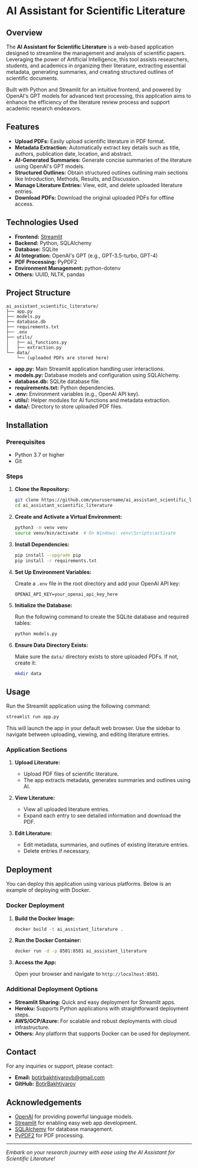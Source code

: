 # AI Assistant for Scientific Literature

## Overview

The **AI Assistant for Scientific Literature** is a web-based application designed to streamline the management and analysis of scientific papers. Leveraging the power of Artificial Intelligence, this tool assists researchers, students, and academics in organizing their literature, extracting essential metadata, generating summaries, and creating structured outlines of scientific documents.

Built with Python and Streamlit for an intuitive frontend, and powered by OpenAI's GPT models for advanced text processing, this application aims to enhance the efficiency of the literature review process and support academic research endeavors.

## Features

- **Upload PDFs:** Easily upload scientific literature in PDF format.
- **Metadata Extraction:** Automatically extract key details such as title, authors, publication date, location, and abstract.
- **AI-Generated Summaries:** Generate concise summaries of the literature using OpenAI's GPT models.
- **Structured Outlines:** Obtain structured outlines outlining main sections like Introduction, Methods, Results, and Discussion.
- **Manage Literature Entries:** View, edit, and delete uploaded literature entries.
- **Download PDFs:** Download the original uploaded PDFs for offline access.

## Technologies Used

- **Frontend:** [Streamlit](https://streamlit.io/)
- **Backend:** Python, SQLAlchemy
- **Database:** SQLite
- **AI Integration:** OpenAI's GPT (e.g., GPT-3.5-turbo, GPT-4)
- **PDF Processing:** PyPDF2
- **Environment Management:** python-dotenv
- **Others:** UUID, NLTK, pandas

## Project Structure

```
ai_assistant_scientific_literature/
├── app.py
├── models.py
├── database.db
├── requirements.txt
├── .env
├── utils/
│   ├── ai_functions.py
│   ├── extraction.py
└── data/
    └── (uploaded PDFs are stored here)
```

- **app.py:** Main Streamlit application handling user interactions.
- **models.py:** Database models and configuration using SQLAlchemy.
- **database.db:** SQLite database file.
- **requirements.txt:** Python dependencies.
- **.env:** Environment variables (e.g., OpenAI API key).
- **utils/:** Helper modules for AI functions and metadata extraction.
- **data/:** Directory to store uploaded PDF files.

## Installation

### Prerequisites

- Python 3.7 or higher
- Git

### Steps

1. **Clone the Repository:**

   ```bash
   git clone https://github.com/yourusername/ai_assistant_scientific_literature.git
   cd ai_assistant_scientific_literature
   ```

2. **Create and Activate a Virtual Environment:**

   ```bash
   python3 -m venv venv
   source venv/bin/activate  # On Windows: venv\Scripts\activate
   ```

3. **Install Dependencies:**

   ```bash
   pip install --upgrade pip
   pip install -r requirements.txt
   ```

4. **Set Up Environment Variables:**

   Create a `.env` file in the root directory and add your OpenAI API key:

   ```env
   OPENAI_API_KEY=your_openai_api_key_here
   ```

5. **Initialize the Database:**

   Run the following command to create the SQLite database and required tables:

   ```bash
   python models.py
   ```

6. **Ensure Data Directory Exists:**

   Make sure the `data/` directory exists to store uploaded PDFs. If not, create it:

   ```bash
   mkdir data
   ```

## Usage

Run the Streamlit application using the following command:

```bash
streamlit run app.py
```

This will launch the app in your default web browser. Use the sidebar to navigate between uploading, viewing, and editing literature entries.

### Application Sections

1. **Upload Literature:**
   - Upload PDF files of scientific literature.
   - The app extracts metadata, generates summaries and outlines using AI.

2. **View Literature:**
   - View all uploaded literature entries.
   - Expand each entry to see detailed information and download the PDF.

3. **Edit Literature:**
   - Edit metadata, summaries, and outlines of existing literature entries.
   - Delete entries if necessary.

## Deployment

You can deploy this application using various platforms. Below is an example of deploying with Docker.

### Docker Deployment

1. **Build the Docker Image:**

   ```bash
   docker build -t ai_assistant_literature .
   ```

2. **Run the Docker Container:**

   ```bash
   docker run -d -p 8501:8501 ai_assistant_literature
   ```

3. **Access the App:**

   Open your browser and navigate to `http://localhost:8501`.

### Additional Deployment Options

- **Streamlit Sharing:** Quick and easy deployment for Streamlit apps.
- **Heroku:** Supports Python applications with straightforward deployment steps.
- **AWS/GCP/Azure:** For scalable and robust deployments with cloud infrastructure.
- **Others:** Any platform that supports Docker can be used for deployment.

## Contact

For any inquiries or support, please contact:

- **Email:** [botirbakhtiyarovb@gmail.com](mailto:botirbakhtiyarovb@gmail.com)
- **GitHub:** [BotirBakhtiyarov](https://github.com/BotirBakhtiyarov)

## Acknowledgements

- [OpenAI](https://openai.com/) for providing powerful language models.
- [Streamlit](https://streamlit.io/) for enabling easy web app development.
- [SQLAlchemy](https://www.sqlalchemy.org/) for database management.
- [PyPDF2](https://pypi.org/project/PyPDF2/) for PDF processing.

---

*Embark on your research journey with ease using the AI Assistant for Scientific Literature!*
